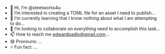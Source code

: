 - 👋 Hi, I’m @steelworks4u
- 👀 I’m interested in creating a TOML file for an asset I need to publish...
- 🌱 I’m currently learning that I know nothing about what I am attempting to do...
- 💞️ I’m looking to collaborate on everything need to accomplish this task...
- 📫 How to reach me edwardpadlo@gmail.com...
- 😄 Pronouns: ...
- ⚡ Fun fact: ...

<!---
steelworks4u/steelworks4u is a ✨ special ✨ repository because its `README.md` (this file) appears on your GitHub profile.
You can click the Preview link to take a look at your changes.
--->
